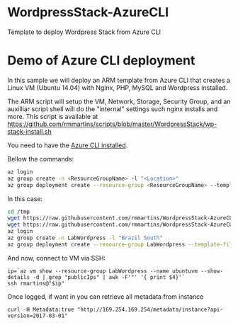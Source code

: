 # WordpressStack-AzureCLI
Template to deploy Wordpress Stack from Azure CLI

# Demo of Azure CLI deployment

In this sample we will deploy an ARM template from Azure CLI that creates a Linux VM (Ubuntu 14.04) with Nginx, PHP, MySQL and Wordpress installed.

The ARM script will setup the VM, Network, Storage, Security Group, and an auxilliar script shell will do the "internal" settings such nginx installs and more. This script is available at https://github.com/rmmartins/scripts/blob/master/WordpressStack/wp-stack-install.sh

You need to have the [Azure CLI installed](https://docs.microsoft.com/en-us/cli/azure/install-azure-cli).

Bellow the commands:
```sh
az login
az group create -n <ResourceGroupName> -l "<Location>"
az group deployment create --resource-group <ResourceGroupName> --template-file "<template.json path>" --parameters "<parameters.json path>"
```
In this case:
```sh
cd /tmp
wget https://raw.githubusercontent.com/rmmartins/WordpressStack-AzureCLI/master/template.json
wget https://raw.githubusercontent.com/rmmartins/WordpressStack-AzureCLI/master/parameters.json
az login
az group create -n LabWordpress -l "Brazil South"
az group deployment create --resource-group LabWordpress --template-file "template.json" --parameters "parameters.json"
```

And now, connect to VM via SSH:

```
ip=`az vm show --resource-group LabWordpress --name ubuntuvm --show-details -d | grep "publicIps" | awk -F'"' '{ print $4}'`
ssh rmartins@"$ip"
```

Once logged, if want  in you can retrieve all metadata from instance

```
curl -H Metadata:true "http://169.254.169.254/metadata/instance?api-version=2017-03-01"
```


